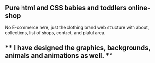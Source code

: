 ## Pure html and CSS babies and toddlers online-shop

No E-commerce here, just the clothing brand web structure with about, collections, list of shops, contact, and plaful area.

** I have designed the graphics, backgrounds, animals and animations as well. **
-----------------------------------------------------------------------------
